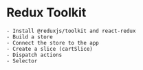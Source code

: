 # Redux Toolkit
    - Install @reduxjs/toolkit and react-redux
    - Build a store
    - Connect the store to the app
    - Create a slice (cartSlice)
    - Dispatch actions
    - Selector



